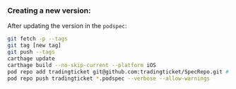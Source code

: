 ### Creating a new version:
After updating the version in the `podspec`:
```bash
git fetch -p --tags
git tag [new tag]
git push --tags
carthage update
carthage build --no-skip-current --platform iOS
pod repo add tradingticket git@github.com:tradingticket/SpecRepo.git # Only run this if you've never done so before
pod repo push tradingticket *.podspec --verbose --allow-warnings
```
